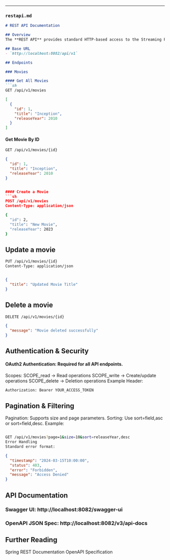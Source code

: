
---

### **`restapi.md`**
```markdown
# REST API Documentation

## Overview
The **REST API** provides standard HTTP-based access to the Streaming Platform Catalog Service. It supports CRUD operations for movies, series, seasons, and episodes.

## Base URL
- `http://localhost:8082/api/v1`

## Endpoints

### Movies

#### Get All Movies
```sh
GET /api/v1/movies
```

```json
[
  {
    "id": 1,
    "title": "Inception",
    "releaseYear": 2010
  }
]

```
#### Get Movie By ID 
```sh
GET /api/v1/movies/{id}
```

```json
{
  "id": 1,
  "title": "Inception",
  "releaseYear": 2010
}


#### Create a Movie
```sh 
POST /api/v1/movies
Content-Type: application/json
```

```sh 
{
  "id": 2,
  "title": "New Movie",
  "releaseYear": 2023
}
```

## Update a movie 
```sh 
PUT /api/v1/movies/{id}
Content-Type: application/json
```

```json

{
  "title": "Updated Movie Title"
}
```

## Delete a movie 
```sh
DELETE /api/v1/movies/{id}
```
```json
{
  "message": "Movie deleted successfully"
}
```

## Authentication & Security
#### OAuth2 Authentication: Required for all API endpoints.
Scopes:
SCOPE_read → Read operations
SCOPE_write → Create/update operations
SCOPE_delete → Deletion operations
Example Header:
```sh
Authorization: Bearer YOUR_ACCESS_TOKEN
```

## Pagination & Filtering
Pagination: Supports size and page parameters.
Sorting: Use sort=field,asc or sort=field,desc.
Example:

```sh 

GET /api/v1/movies?page=1&size=10&sort=releaseYear,desc
Error Handling
Standard error format:
```

```json
{
  "timestamp": "2024-03-15T10:00:00",
  "status": 403,
  "error": "Forbidden",
  "message": "Access Denied"
}
```




## API Documentation
### Swagger UI: http://localhost:8082/swagger-ui
### OpenAPI JSON Spec: http://localhost:8082/v3/api-docs


## Further Reading
Spring REST Documentation
OpenAPI Specification














